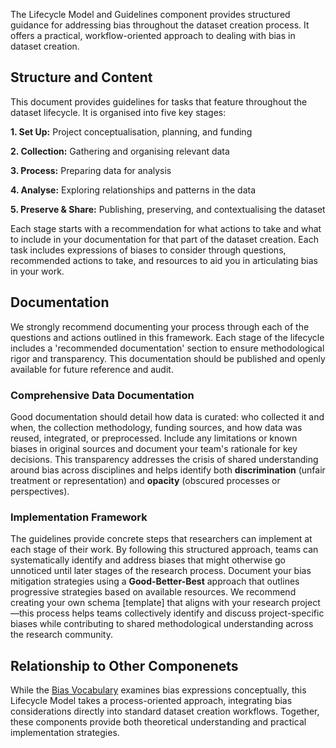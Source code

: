 The Lifecycle Model and Guidelines component provides structured guidance for addressing bias throughout the dataset creation process. It offers a practical, workflow-oriented approach to dealing with bias in dataset creation.


## Structure and Content 
This document provides guidelines for tasks that feature throughout the dataset lifecycle. It is organised into five key stages:

**1. Set Up:** Project conceptualisation, planning, and funding

**2. Collection:** Gathering and organising relevant data

**3. Process:** Preparing data for analysis

**4. Analyse:** Exploring relationships and patterns in the data

**5. Preserve & Share:** Publishing, preserving, and contextualising the dataset

Each stage starts with a recommendation for what actions to take and what to include in your documentation for that part of the dataset creation. Each task includes expressions of biases to consider through questions, recommended actions to take, and resources to aid you in articulating bias in your work.

## Documentation 

We strongly recommend documenting your process through each of the questions and actions outlined in this framework. Each stage of the lifecycle includes a 'recommended documentation' section to ensure methodological rigor and transparency. This documentation should be published and openly available for future reference and audit.

### Comprehensive Data Documentation 

Good documentation should detail how data is curated: who collected it and when, the collection methodology, funding sources, and how data was reused, integrated, or preprocessed. Include any limitations or known biases in original sources and document your team's rationale for key decisions. This transparency addresses the crisis of shared understanding around bias across disciplines and helps identify both **discrimination** (unfair treatment or representation) and **opacity** (obscured processes or perspectives).

### Implementation Framework
The guidelines provide concrete steps that researchers can implement at each stage of their work. By following this structured approach, teams can systematically identify and address biases that might otherwise go unnoticed until later stages of the research process. Document your bias mitigation strategies using a **Good-Better-Best** approach that outlines progressive strategies based on available resources. We recommend creating your own schema [template] that aligns with your research project—this process helps teams collectively identify and discuss project-specific biases while contributing to shared methodological understanding across the research community. 

## Relationship to Other Componenets
While the [Bias Vocabulary](../types/about.md) examines bias expressions conceptually, this Lifecycle Model takes a process-oriented approach, integrating bias considerations directly into standard dataset creation workflows. Together, these components provide both theoretical understanding and practical implementation strategies.
